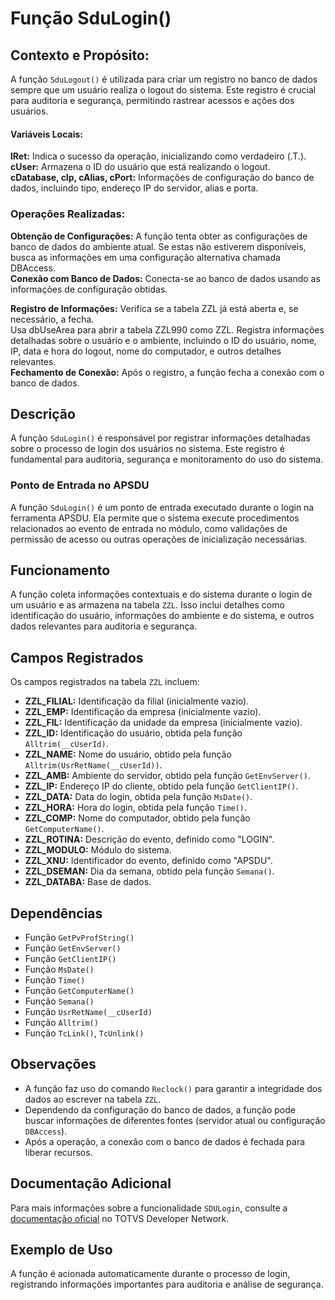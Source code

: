 # Função SduLogin()

## Contexto e Propósito:

A função `SduLogout()` é utilizada para criar um registro no banco de dados sempre que um usuário realiza o logout do sistema. Este registro é crucial para auditoria e segurança, permitindo rastrear acessos e ações dos usuários.

#### Variáveis Locais:

**lRet:** Indica o sucesso da operação, inicializando como verdadeiro (.T.).\
**cUser:** Armazena o ID do usuário que está realizando o logout.\
**cDatabase, cIp, cAlias, cPort:** Informações de configuração do banco de dados, incluindo tipo, endereço IP do servidor, alias e porta.

### Operações Realizadas:

**Obtenção de Configurações:** A função tenta obter as configurações de banco de dados do ambiente atual. Se estas não estiverem disponíveis, busca as informações em uma configuração alternativa chamada DBAccess.\
**Conexão com Banco de Dados:** Conecta-se ao banco de dados usando as informações de configuração obtidas.

**Registro de Informações:**
Verifica se a tabela ZZL já está aberta e, se necessário, a fecha.\
Usa dbUseArea para abrir a tabela ZZL990 como ZZL. Registra informações detalhadas sobre o usuário e o ambiente, incluindo o ID do usuário, nome, IP, data e hora do logout, nome do computador, e outros detalhes relevantes.\
**Fechamento de Conexão:** Após o registro, a função fecha a conexão com o banco de dados.


## Descrição
A função `SduLogin()` é responsável por registrar informações detalhadas sobre o processo de login dos usuários no sistema. Este registro é fundamental para auditoria, segurança e monitoramento do uso do sistema.

### Ponto de Entrada no APSDU
A função `SduLogin()` é um ponto de entrada executado durante o login na ferramenta APSDU. Ela permite que o sistema execute procedimentos relacionados ao evento de entrada no módulo, como validações de permissão de acesso ou outras operações de inicialização necessárias.

## Funcionamento
A função coleta informações contextuais e do sistema durante o login de um usuário e as armazena na tabela `ZZL`. Isso inclui detalhes como identificação do usuário, informações do ambiente e do sistema, e outros dados relevantes para auditoria e segurança.

## Campos Registrados
Os campos registrados na tabela `ZZL` incluem:

- **ZZL_FILIAL:** Identificação da filial (inicialmente vazio).
- **ZZL_EMP:** Identificação da empresa (inicialmente vazio).
- **ZZL_FIL:** Identificação da unidade da empresa (inicialmente vazio).
- **ZZL_ID:** Identificação do usuário, obtida pela função `Alltrim(__cUserId)`.
- **ZZL_NAME:** Nome do usuário, obtido pela função `Alltrim(UsrRetName(__cUserId))`.
- **ZZL_AMB:** Ambiente do servidor, obtido pela função `GetEnvServer()`.
- **ZZL_IP:** Endereço IP do cliente, obtido pela função `GetClientIP()`.
- **ZZL_DATA:** Data do login, obtida pela função `MsDate()`.
- **ZZL_HORA:** Hora do login, obtida pela função `Time()`.
- **ZZL_COMP:** Nome do computador, obtido pela função `GetComputerName()`.
- **ZZL_ROTINA:** Descrição do evento, definido como "LOGIN".
- **ZZL_MODULO:** Módulo do sistema.
- **ZZL_XNU:** Identificador do evento, definido como "APSDU".
- **ZZL_DSEMAN:** Dia da semana, obtido pela função `Semana()`.
- **ZZL_DATABA:** Base de dados.

## Dependências
- Função `GetPvProfString()`
- Função `GetEnvServer()`
- Função `GetClientIP()`
- Função `MsDate()`
- Função `Time()`
- Função `GetComputerName()`
- Função `Semana()`
- Função `UsrRetName(__cUserId)`
- Função `Alltrim()`
- Função `TcLink()`, `TcUnlink()`

## Observações
- A função faz uso do comando `Reclock()` para garantir a integridade dos dados ao escrever na tabela `ZZL`.
- Dependendo da configuração do banco de dados, a função pode buscar informações de diferentes fontes (servidor atual ou configuração `DBAccess`).
- Após a operação, a conexão com o banco de dados é fechada para liberar recursos.

## Documentação Adicional
Para mais informações sobre a funcionalidade `SDULogin`, consulte a [documentação oficial](https://tdn.totvs.com/display/public/framework/SDULogin+-+Entrada+e+acesso) no TOTVS Developer Network.

## Exemplo de Uso
A função é acionada automaticamente durante o processo de login, registrando informações importantes para auditoria e análise de segurança.